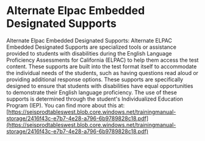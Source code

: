# Alternate Elpac Embedded Designated Supports
Alternate Elpac Embedded Designated Supports: Alternate ELPAC Embedded Designated Supports are specialized tools or assistance provided to students with disabilities during the English Language Proficiency Assessments for California (ELPAC) to help them access the test content. These supports are built into the test format itself to accommodate the individual needs of the students, such as having questions read aloud or providing additional response options. These supports are specifically designed to ensure that students with disabilities have equal opportunities to demonstrate their English language proficiency. The use of these supports is determined through the student's Individualized Education Program (IEP).
You can find more about this at: [https://seisprodtableswest.blob.core.windows.net/trainingmanual-storage/2416f43c-e7b7-4e28-a796-6b9789828c18.pdf](https://seisprodtableswest.blob.core.windows.net/trainingmanual-storage/2416f43c-e7b7-4e28-a796-6b9789828c18.pdf)